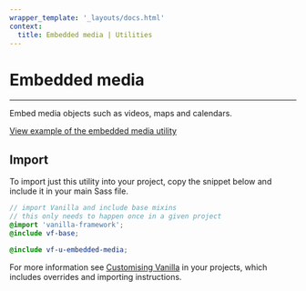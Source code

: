 ```yaml
---
wrapper_template: '_layouts/docs.html'
context:
  title: Embedded media | Utilities
---
```


# Embedded media

<hr>

Embed media objects such as videos, maps and calendars.

<div class="embedded-example"><a href="../../docs/examples/utilities/embedded-media.html" class="js-example" data-height="600">
View example of the embedded media utility
</a></div>

## Import

To import just this utility into your project, copy the snippet below and include it in your main Sass file.

```scss
// import Vanilla and include base mixins
// this only needs to happen once in a given project
@import 'vanilla-framework';
@include vf-base;

@include vf-u-embedded-media;
```

For more information see [Customising Vanilla](/docs/customising-vanilla/) in your projects, which includes overrides and importing instructions.
